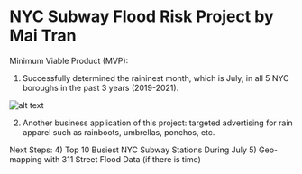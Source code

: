 # NYC Subway Flood Risk Project by Mai Tran

Minimum Viable Product (MVP):

1) Successfully determined the raininest month, which is July, in all 5 NYC boroughs in the past 3 years (2019-2021). 

![alt text](https://user-images.githubusercontent.com/67651332/148838596-c9b91659-6e6a-40d9-81c6-a3caf5b6aef3.png)

2) Another business application of this project: targeted advertising for rain apparel such as rainboots, umbrellas, ponchos, etc. 


Next Steps: 
4) Top 10 Busiest NYC Subway Stations During July
5) Geo-mapping with 311 Street Flood Data (if there is time)
